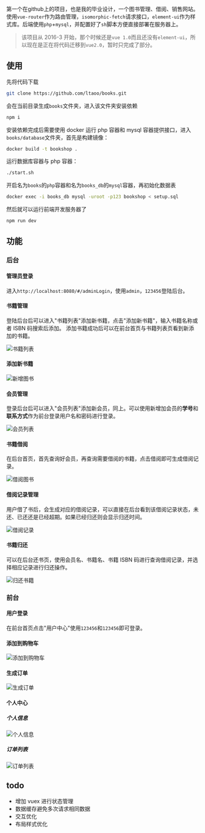 第一个在github上的项目，也是我的毕业设计，一个图书管理、借阅、销售网站。使用`vue-router`作为路由管理，`isomorphic-fetch`请求接口，`element-ui`作为样式库。后端使用`php`+`mysql`，并配置好了`sh`脚本方便直接部署在服务器上。

> 该项目从 2016-3 开始，那个时候还是`vue 1.0`而且还没有`element-ui`，所以现在是正在将代码迁移到`vue2.0`，暂时只完成了部分。

## 使用

先将代码下载
```bash
git clone https://github.com/ltaoo/books.git
```

会在当前目录生成`books`文件夹，进入该文件夹安装依赖
```bash
npm i
```

安装依赖完成后需要使用 docker 运行 php 容器和 mysql 容器提供接口，进入`books/database`文件夹，首先是构建镜像：
```bash
docker build -t bookshop .
```

运行数据库容器与 php 容器：
```bash
./start.sh
```

开启名为`books`的`php`容器和名为`books_db`的`mysql`容器，再初始化数据表
```bash
docker exec -i books_db mysql -uroot -p123 bookshop < setup.sql
```

然后就可以运行前端开发服务器了
```bash
npm run dev
```

## 功能

### 后台

#### 管理员登录

进入`http://localhost:8080/#/adminLogin`，使用`admin`，`123456`登陆后台。

#### 书籍管理
登陆后台后可以进入"书籍列表"添加新书籍，点击"添加新书籍"，输入书籍名称或者 ISBN 码搜索后添加。
添加书籍成功后可以在前台首页与书籍列表页看到新添加的书籍。

![书籍列表](http://upload-images.jianshu.io/upload_images/3531509-181726281c07153c.png?imageMogr2/auto-orient/strip%7CimageView2/2/w/1240)


#### 添加新书籍

![新增图书](http://upload-images.jianshu.io/upload_images/3531509-9ac7b0fd87c40001.png?imageMogr2/auto-orient/strip%7CimageView2/2/w/1240)

#### 会员管理

登录后台后可以进入"会员列表"添加新会员，同上。可以使用新增加会员的**学号**和**联系方式**作为前台登录用户名和密码进行登录。

![会员列表](http://upload-images.jianshu.io/upload_images/3531509-bc87f4ba32ec6ccc.png?imageMogr2/auto-orient/strip%7CimageView2/2/w/1240)

#### 书籍借阅

在后台首页，首先查询好会员，再查询需要借阅的书籍，点击借阅即可生成借阅记录。

![借阅图书](http://upload-images.jianshu.io/upload_images/3531509-29d746c7fe5b9b73.png?imageMogr2/auto-orient/strip%7CimageView2/2/w/1240)


#### 借阅记录管理

用户借了书后，会生成对应的借阅记录，可以直接在后台看到该借阅记录状态，未还、已还还是已经超期。如果已经归还则会显示归还时间。

![借阅记录](http://upload-images.jianshu.io/upload_images/3531509-7950b0391519da6e.png?imageMogr2/auto-orient/strip%7CimageView2/2/w/1240)


#### 书籍归还

可以在后台还书页，使用会员名、书籍名、书籍 ISBN 码进行查询借阅记录，并选择相应记录进行归还操作。

![归还书籍](http://upload-images.jianshu.io/upload_images/3531509-54bebc86bef18602.png?imageMogr2/auto-orient/strip%7CimageView2/2/w/1240)


### 前台

#### 用户登录

在前台首页点击"用户中心"使用`123456`和`123456`即可登录。

#### 添加到购物车


![添加到购物车](http://upload-images.jianshu.io/upload_images/3531509-e1098529a973948c.png?imageMogr2/auto-orient/strip%7CimageView2/2/w/1240)

#### 生成订单

![生成订单](http://upload-images.jianshu.io/upload_images/3531509-77b5eb9425935e45.png?imageMogr2/auto-orient/strip%7CimageView2/2/w/1240)

#### 个人中心

##### 个人信息


![个人信息](http://upload-images.jianshu.io/upload_images/3531509-68b136469631a80f.png?imageMogr2/auto-orient/strip%7CimageView2/2/w/1240)


##### 订单列表

![订单列表](http://upload-images.jianshu.io/upload_images/3531509-4a96838525d7915c.png?imageMogr2/auto-orient/strip%7CimageView2/2/w/1240)

## todo

- 增加 vuex 进行状态管理
- 数据缓存避免多次请求相同数据
- 交互优化
- 布局样式优化
